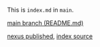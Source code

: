 This is `index.md` in `main`.


[main branch (README.md)](https://github.com/robfatland/nexus/tree/main)


[nexus published](https://robfatland.github.io/nexus), [index source](https://github.com/robfatland/nexus/blob/gh-pages/index.md)

